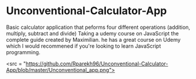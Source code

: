 # Unconventional-Calculator-App

Basic calculator application that peforms four different operations (addition, multiply, subtract and divide) 
Taking a udemy course on JavaScript the complete guide created by Maximilian.
he has a great course on Udemy which I would recommened if you're looking to learn JavaScript programming.

<src = "https://github.com/Rparekh96/Unconventional-Calculator-App/blob/master/Unconventional_app.png">

